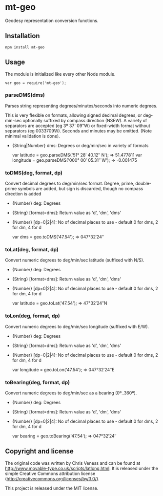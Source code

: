 mt-geo
======

Geodesy representation conversion functions.


Installation
------------

    npm install mt-geo


Usage
-----

The module is initialized like every other Node module.

    var geo = require('mt-geo');

### parseDMS(dms)

Parses string representing degrees/minutes/seconds into numeric degrees.

This is very flexible on formats, allowing signed decimal degrees, or deg-min-sec optionally
suffixed by compass direction (NSEW). A variety of separators are accepted (eg 3º 37' 09"W) 
or fixed-width format without separators (eg 0033709W). Seconds and minutes may be omitted.
(Note minimal validation is done).

* {String|Number} dms: Degrees or deg/min/sec in variety of formats

    var latitude = geo.parseDMS('51° 28′ 40.12″ N');
    => 51.477811
    var longitude = geo.parseDMS('000° 00′ 05.31″ W');
    => -0.001475


### toDMS(deg, format, dp)

Convert decimal degrees to deg/min/sec format.
Degree, prime, double-prime symbols are added, but sign is discarded, though no compass
direction is added

* {Number} deg: Degrees
* {String} [format=dms]: Return value as 'd', 'dm', 'dms'
* {Number} [dp=0|2|4]: No of decimal places to use - default 0 for dms, 2 for dm, 4 for d

    var dms = geo.toDMS('47.54');
    => 047°32′24″


### toLat(deg, format, dp)

Convert numeric degrees to deg/min/sec latitude (suffixed with N/S).

* {Number} deg: Degrees
* {String} [format=dms]: Return value as 'd', 'dm', 'dms'
* {Number} [dp=0|2|4]: No of decimal places to use - default 0 for dms, 2 for dm, 4 for d

    var latitude = geo.toLat('47.54');
    => 47°32′24″N


### toLon(deg, format, dp)

Convert numeric degrees to deg/min/sec longitude (suffixed with E/W).

* {Number} deg: Degrees
* {String} [format=dms]: Return value as 'd', 'dm', 'dms'
* {Number} [dp=0|2|4]: No of decimal places to use - default 0 for dms, 2 for dm, 4 for d

    var longitude = geo.toLon('47.54');
    => 047°32′24″E


### toBearing(deg, format, dp)

Convert numeric degrees to deg/min/sec as a bearing (0º..360º).

* {Number} deg: Degrees
* {String} [format=dms]: Return value as 'd', 'dm', 'dms'
* {Number} [dp=0|2|4]: No of decimal places to use - default 0 for dms, 2 for dm, 4 for d

    var bearing = geo.toBearing('47.54');
    => 047°32′24″



Copyright and license
---------------------

The original code was written by Chris Veness and can be found at
http://www.movable-type.co.uk/scripts/latlong.html. It is released under the
simple Creative Commons attribution license
(http://creativecommons.org/licenses/by/3.0/).

This project is released under the MIT license.
